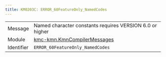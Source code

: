 ```yaml
---
title: KM0203C: ERROR_60FeatureOnly_NamedCodes
---
```


|            |           |
|------------|---------- |
| Message    | Named character constants requires VERSION 6\.0 or higher |
| Module     | [kmc-kmn.KmnCompilerMessages](kmc-kmn.kmncompilermessages) |
| Identifier | `ERROR_60FeatureOnly_NamedCodes` |


